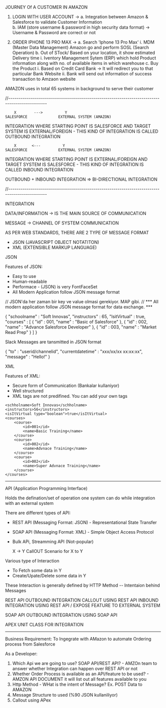 
JOURNEY Of A CUSTOMER IN AMAZON

1. LOGIN WITH USER ACCOUNT ->
        a. Integration between Amazon & Salesforce to validate Customer Information    
        b. IAM (store username & password in high security data format) -> Username & Password are correct or not

2. ORDER IPHONE 13 PRO MAX ->
        a. Search 'Iphone 13 Pro Max'
            i. MDM (Master Data Management) Amazon go and perform SOSL (Search Operation)
        b. Out of STock/ Based on your location, it show estimated Delivery time
            i. Iventory Management Sytem (ERP) which hold Product information along with no. of available items in which warehouse
        c. Buy the Product
            i. Based on Credit Card Bank -> It will redirect you to that particular Bank Website
            ii. Bank will send out information of success transaction to Amzaon website


AMAZON uses in total 65 systems in background to serve their customer

//-------------------------------------------------------------------------------------------------


        X        --->          Y
    SALESFORCE              EXTERNAL SYSTEM (AMAZON)

INTEGRATION WHERE STARTING POINT IS SALESFORCE AND TARGET SYSTEM IS EXTERNAL/FOREIGN - THIS KIND OF INTEGRATION IS CALLED OUTBOUND INTEGRATION


        X       <---          Y
    SALESFORCE              EXTERNAL SYSTEM (AMAZON)

INTEGRATION WHERE STARTING POINT IS EXTERNAL/FOREIGN AND TARGET SYSTEM IS SALESFORCE - THIS KIND OF INTEGRATION IS CALLED INBOUND INTEGRATION


OUTBOUND + INBOUND INTEGRATION => BI-DIRECTIONAL INTEGRATION

//-------------------------------------------------------------------------------------------------

INTEGRATION


DATA/INFORMATION -> IS THE MAIN SOURCE OF COMMUNICATION

MESSAGE -> CHANNEL OF SYSTEM COMMUNICATION

AS PER WEB STANDARDS, THERE ARE 2 TYPE OF MESSAGE FORMAT
* JSON (JAVASCRIPT OBJECT NOTATITON)
* XML (EXTENSIBLE MARKUP LANGUAGE)


JSON

Features of JSON:
* Easy to use
* Human-readable
* Performace - (JSON) is very FontFaceSet
* All Modern Application follow JSON message format

// JSON'da her zaman bir key ve value olmasi gerekiyor. MAP gibi.
// *** All modern application follow JSON message format for data exchange. ***

{
    "schoolname" : "Soft Innovas",
    "instructors" : 65,
    "IsitVirtual" : true,
    "courses" : [
        {
            "id" : 001,
            "name" : "Basic of Salesforce"
        },
        {
            "id" : 002,
            "name" : "Advance Salesforce Developer"
        },
        {
            "id" : 003,
            "name" : "Market Read Prep"
        }
    ]
}


Slack Messages are tansmitted in JSON format

{
    "to" : "userid/channelid",
    "currentdatetime" : "xxx/xx/xx xx:xx:xx",
    "message" : "Hello!"
}



XML

Features of XML:
* Secure form of Communication (Bankalar kullaniyor)
* Well structured
* XML tags are not predifined. You can add your own tags


<?xml version="1.0" encoding="UTF-8"?>

<root>

    <schholname>Soft Innovas</schholname>
    <instructors>56</instructors>
    <isItVirtual type="boolean">true</isItVirtual>
    <courses>
        <course>
            <id>001</id>
            <name>Basic Training</name>
        </course>
        <course>
            <id>002</id>
            <name>Advnace Training</name>
        </course>
        <course>
            <id>002</id>
            <name>Super Advnace Training</name>
        </course>
    </courses>

</root>



-------------------------------------------------------------------------------------------------


API (Application Programming Interface)

Holds the defination/set of operation one system can do while integration with an external system

There are different types of API:
* REST API (Messaging Format: JSON) - Representational State Transfer
* SOAP API (Messaging Format: XML) - Simple Object Access Protocol
* Bulk APi, Streamming API (Not-popular)


     X   ->    Y
CallOUT Scenario for X to Y


Various type of Interaction
* To Fetch some data in Y
* Create/Upate/Delete some data in Y


These Interaction is generally defined by HTTP Method -- Intentaion behind Messages


REST API
OUTBOUND INTEGRATION CALLOUT USING REST API
INBOUND INTEGRATION USING REST API / EXPOSE FEATURE TO EXTERNAL SYSTEM


SOAP API
OUTBOUND INTEGRATION USING SOAP API


APEX UNIT CLASS FOR INTEGRATION


-------------------------------------------------------------------------------------------------


Business Requirement: To Ingegrate with AMazon to automate Ordering process from Salesforce


As a Developer:
1. Which Api we are going to use? SOAP API/REST API? - AMZOn team to answer whether Integration can happen over REST API or not
2. Whether Order Process is available as an API/feature to be used? - AMZON API DOCUMENT it will list out all features available to you
3. Http Method - WHat is the intent of Message? Ex. POST Data to AMAZON
4. Message Structure to used (%90 JSON kullaniliyor)
5. Callout using APex